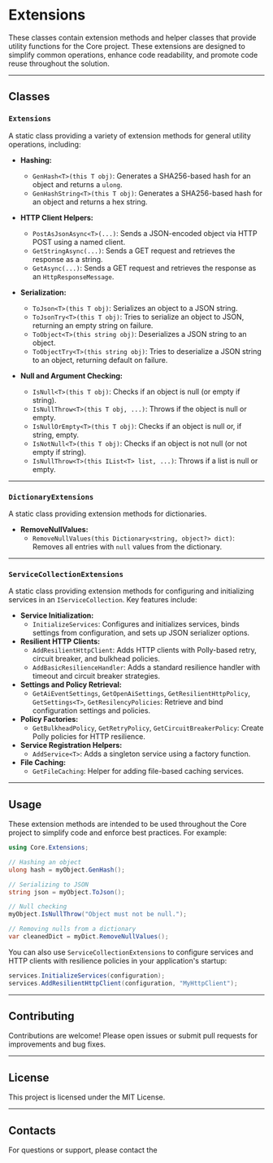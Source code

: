 # Extensions

These classes contain extension methods and helper classes that provide utility functions for the Core project. These extensions are designed to simplify common operations, enhance code readability, and promote code reuse throughout the solution.

---

## Classes

### `Extensions`
A static class providing a variety of extension methods for general utility operations, including:

- **Hashing:**  
  - `GenHash<T>(this T obj)`: Generates a SHA256-based hash for an object and returns a `ulong`.
  - `GenHashString<T>(this T obj)`: Generates a SHA256-based hash for an object and returns a hex string.

- **HTTP Client Helpers:**  
  - `PostAsJsonAsync<T>(...)`: Sends a JSON-encoded object via HTTP POST using a named client.
  - `GetStringAsync(...)`: Sends a GET request and retrieves the response as a string.
  - `GetAsync(...)`: Sends a GET request and retrieves the response as an `HttpResponseMessage`.

- **Serialization:**  
  - `ToJson<T>(this T obj)`: Serializes an object to a JSON string.
  - `ToJsonTry<T>(this T obj)`: Tries to serialize an object to JSON, returning an empty string on failure.
  - `ToObject<T>(this string obj)`: Deserializes a JSON string to an object.
  - `ToObjectTry<T>(this string obj)`: Tries to deserialize a JSON string to an object, returning default on failure.

- **Null and Argument Checking:**  
  - `IsNull<T>(this T obj)`: Checks if an object is null (or empty if string).
  - `IsNullThrow<T>(this T obj, ...)`: Throws if the object is null or empty.
  - `IsNullOrEmpty<T>(this T obj)`: Checks if an object is null or, if string, empty.
  - `IsNotNull<T>(this T obj)`: Checks if an object is not null (or not empty if string).
  - `IsNullThrow<T>(this IList<T> list, ...)`: Throws if a list is null or empty.

---

### `DictionaryExtensions`
A static class providing extension methods for dictionaries.

- **RemoveNullValues:**  
  - `RemoveNullValues(this Dictionary<string, object?> dict)`: Removes all entries with `null` values from the dictionary.

---

### `ServiceCollectionExtensions`
A static class providing extension methods for configuring and initializing services in an `IServiceCollection`. Key features include:

- **Service Initialization:**  
  - `InitializeServices`: Configures and initializes services, binds settings from configuration, and sets up JSON serializer options.
- **Resilient HTTP Clients:**  
  - `AddResilientHttpClient`: Adds HTTP clients with Polly-based retry, circuit breaker, and bulkhead policies.
  - `AddBasicResilienceHandler`: Adds a standard resilience handler with timeout and circuit breaker strategies.
- **Settings and Policy Retrieval:**  
  - `GetAiEventSettings`, `GetOpenAiSettings`, `GetResilientHttpPolicy`, `GetSettings<T>`, `GetResilencyPolicies`: Retrieve and bind configuration settings and policies.
- **Policy Factories:**  
  - `GetBulkheadPolicy`, `GetRetryPolicy`, `GetCircuitBreakerPolicy`: Create Polly policies for HTTP resilience.
- **Service Registration Helpers:**  
  - `AddService<T>`: Adds a singleton service using a factory function.
- **File Caching:**  
  - `GetFileCaching`: Helper for adding file-based caching services.

---

## Usage

These extension methods are intended to be used throughout the Core project to simplify code and enforce best practices. For example:

```csharp
using Core.Extensions;

// Hashing an object
ulong hash = myObject.GenHash();

// Serializing to JSON
string json = myObject.ToJson();

// Null checking
myObject.IsNullThrow("Object must not be null.");

// Removing nulls from a dictionary
var cleanedDict = myDict.RemoveNullValues();
```

You can also use `ServiceCollectionExtensions` to configure services and HTTP clients with resilience policies in your application's startup:

```csharp
services.InitializeServices(configuration);
services.AddResilientHttpClient(configuration, "MyHttpClient");
```

---

## Contributing

Contributions are welcome! Please open issues or submit pull requests for improvements and bug fixes.

---

## License

This project is licensed under the MIT License.

---

## Contacts

For questions or support, please contact the